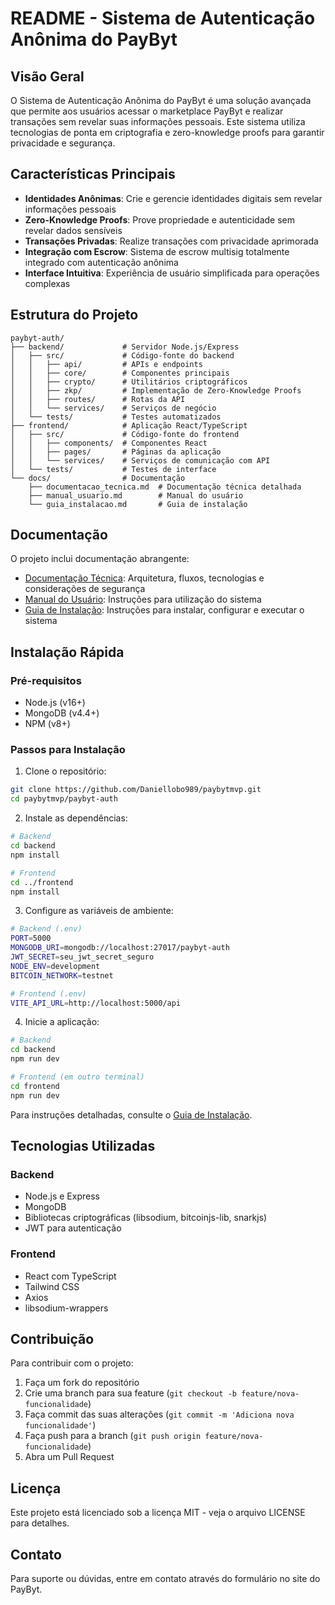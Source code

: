 # README - Sistema de Autenticação Anônima do PayByt

## Visão Geral

O Sistema de Autenticação Anônima do PayByt é uma solução avançada que permite aos usuários acessar o marketplace PayByt e realizar transações sem revelar suas informações pessoais. Este sistema utiliza tecnologias de ponta em criptografia e zero-knowledge proofs para garantir privacidade e segurança.

## Características Principais

- **Identidades Anônimas**: Crie e gerencie identidades digitais sem revelar informações pessoais
- **Zero-Knowledge Proofs**: Prove propriedade e autenticidade sem revelar dados sensíveis
- **Transações Privadas**: Realize transações com privacidade aprimorada
- **Integração com Escrow**: Sistema de escrow multisig totalmente integrado com autenticação anônima
- **Interface Intuitiva**: Experiência de usuário simplificada para operações complexas

## Estrutura do Projeto

```
paybyt-auth/
├── backend/             # Servidor Node.js/Express
│   ├── src/             # Código-fonte do backend
│   │   ├── api/         # APIs e endpoints
│   │   ├── core/        # Componentes principais
│   │   ├── crypto/      # Utilitários criptográficos
│   │   ├── zkp/         # Implementação de Zero-Knowledge Proofs
│   │   ├── routes/      # Rotas da API
│   │   └── services/    # Serviços de negócio
│   └── tests/           # Testes automatizados
├── frontend/            # Aplicação React/TypeScript
│   ├── src/             # Código-fonte do frontend
│   │   ├── components/  # Componentes React
│   │   ├── pages/       # Páginas da aplicação
│   │   └── services/    # Serviços de comunicação com API
│   └── tests/           # Testes de interface
└── docs/                # Documentação
    ├── documentacao_tecnica.md  # Documentação técnica detalhada
    ├── manual_usuario.md        # Manual do usuário
    └── guia_instalacao.md       # Guia de instalação
```

## Documentação

O projeto inclui documentação abrangente:

- [Documentação Técnica](./docs/documentacao_tecnica.md): Arquitetura, fluxos, tecnologias e considerações de segurança
- [Manual do Usuário](./docs/manual_usuario.md): Instruções para utilização do sistema
- [Guia de Instalação](./docs/guia_instalacao.md): Instruções para instalar, configurar e executar o sistema

## Instalação Rápida

### Pré-requisitos

- Node.js (v16+)
- MongoDB (v4.4+)
- NPM (v8+)

### Passos para Instalação

1. Clone o repositório:
```bash
git clone https://github.com/Daniellobo989/paybytmvp.git
cd paybytmvp/paybyt-auth
```

2. Instale as dependências:
```bash
# Backend
cd backend
npm install

# Frontend
cd ../frontend
npm install
```

3. Configure as variáveis de ambiente:
```bash
# Backend (.env)
PORT=5000
MONGODB_URI=mongodb://localhost:27017/paybyt-auth
JWT_SECRET=seu_jwt_secret_seguro
NODE_ENV=development
BITCOIN_NETWORK=testnet

# Frontend (.env)
VITE_API_URL=http://localhost:5000/api
```

4. Inicie a aplicação:
```bash
# Backend
cd backend
npm run dev

# Frontend (em outro terminal)
cd frontend
npm run dev
```

Para instruções detalhadas, consulte o [Guia de Instalação](./docs/guia_instalacao.md).

## Tecnologias Utilizadas

### Backend
- Node.js e Express
- MongoDB
- Bibliotecas criptográficas (libsodium, bitcoinjs-lib, snarkjs)
- JWT para autenticação

### Frontend
- React com TypeScript
- Tailwind CSS
- Axios
- libsodium-wrappers

## Contribuição

Para contribuir com o projeto:

1. Faça um fork do repositório
2. Crie uma branch para sua feature (`git checkout -b feature/nova-funcionalidade`)
3. Faça commit das suas alterações (`git commit -m 'Adiciona nova funcionalidade'`)
4. Faça push para a branch (`git push origin feature/nova-funcionalidade`)
5. Abra um Pull Request

## Licença

Este projeto está licenciado sob a licença MIT - veja o arquivo LICENSE para detalhes.

## Contato

Para suporte ou dúvidas, entre em contato através do formulário no site do PayByt.
